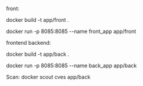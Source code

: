 front:

docker build -t app/front .  

docker run -p 8085:8085 --name front_app app/front


frontend backend:

docker build -t app/back . 

docker run -p 8085:8085 --name back_app app/back



Scan:
docker scout cves app/back
